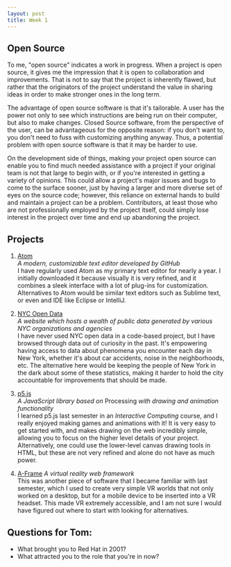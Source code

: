 ```yaml
---
layout: post
title: Week 1
---
```




## Open Source

To me, "open source" indicates a work in progress. When a project is open source, it gives me the impression that it is open to collaboration and improvements. That is not to say that the project is inherently flawed, but rather that the originators of the project understand the value in sharing ideas in order to make stronger ones in the long term.

The advantage of open source software is that it's tailorable. A user has the power not only to see which instructions are being run on their computer, but also to make changes.
Closed Source software, from the perspective of the user, can be advantageous for the opposite reason: if you don't want to, you don't need to fuss with customizing anything anyway. Thus, a potential problem with open source software is that it may be harder to use.

On the development side of things, making your project open source can enable you to find much needed assistance with a project if your original team is not that large to begin with, or if you're interested in getting a variety of opinions. This could allow a project's major issues and bugs to come to the surface sooner, just by having a larger and more diverse set of eyes on the source code; however, this reliance on external hands to build and maintain a project can be a problem. Contributors, at least those who are not professionally employed by the project itself, could simply lose interest in the project over time and end up abandoning the project.


## Projects

1. [Atom](https://atom.io/)  
_A modern, customizable text editor developed by GitHub_  
I have regularly used Atom as my primary text editor for nearly a year. I initially downloaded it because visually it is very refined, and it combines a sleek interface with a lot of plug-ins for customization. Alternatives to Atom would be similar text editors such as Sublime text, or even and IDE like Eclipse or IntelliJ. 
2. [NYC Open Data](https://opendata.cityofnewyork.us/)  
_A website which hosts a wealth of public data generated by various NYC organizations and agencies_  
I have never used NYC open data in a code-based project, but I have browsed through data out of curiosity in the past. It's empowering having access to data about phenomena you encounter each day in New York, whether it's about car accidents, noise in the neighborhoods, etc. The alternative here would be keeping the people of New York in the dark about some of these statistics, making it harder to hold the city accountable for improvements that should be made.
3. [p5.js](https://p5js.org/)  
_A JavaScript library based on_ Processing _with drawing and animation functionality_  
I learned p5.js last semester in an _Interactive Computing_ course, and I really enjoyed making games and animations with it! It is very easy to get started with, and makes drawing on the web incredibly simple, allowing you to focus on the higher level details of your project. Alternatively, one could use the lower-level canvas drawing tools in HTML, but these are not very refined and alone do not have as much power.

4. [A-Frame](https://aframe.io/)
_A virtual reality web framework_  
This was another piece of software that I became familiar with last semester, which I used to create very simple VR worlds that not only worked on a desktop, but for a mobile device to be inserted into a VR headset. This made VR extremely accessible, and I am not sure I would have figured out where to start with looking for alternatives.


## Questions for Tom:
* What brought you to Red Hat in 2001?  
* What attracted you to the role that you're in now? 
